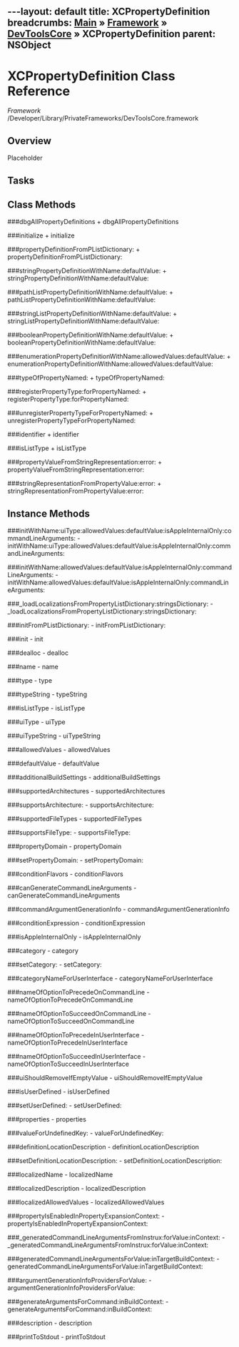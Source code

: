 ---layout: default
title: XCPropertyDefinition
breadcrumbs: <a href="/index.html">Main</a> &raquo; <a href="/Frameworks.html">Framework</a> &raquo; <a href="/Frameworks/DevToolsCore.html">DevToolsCore</a> &raquo; XCPropertyDefinition
parent: NSObject 
---
# XCPropertyDefinition Class Reference

*Framework* /Developer/Library/PrivateFrameworks/DevToolsCore.framework

## Overview

Placeholder

## Tasks

## Class Methods

<a name="+dbgAllPropertyDefinitions"></a>
###dbgAllPropertyDefinitions
    + dbgAllPropertyDefinitions

<a name="+initialize"></a>
###initialize
    + initialize

<a name="+propertyDefinitionFromPListDictionary:"></a>
###propertyDefinitionFromPListDictionary:
    + propertyDefinitionFromPListDictionary:

<a name="+stringPropertyDefinitionWithName:defaultValue:"></a>
###stringPropertyDefinitionWithName:defaultValue:
    + stringPropertyDefinitionWithName:defaultValue:

<a name="+pathListPropertyDefinitionWithName:defaultValue:"></a>
###pathListPropertyDefinitionWithName:defaultValue:
    + pathListPropertyDefinitionWithName:defaultValue:

<a name="+stringListPropertyDefinitionWithName:defaultValue:"></a>
###stringListPropertyDefinitionWithName:defaultValue:
    + stringListPropertyDefinitionWithName:defaultValue:

<a name="+booleanPropertyDefinitionWithName:defaultValue:"></a>
###booleanPropertyDefinitionWithName:defaultValue:
    + booleanPropertyDefinitionWithName:defaultValue:

<a name="+enumerationPropertyDefinitionWithName:allowedValues:defaultValue:"></a>
###enumerationPropertyDefinitionWithName:allowedValues:defaultValue:
    + enumerationPropertyDefinitionWithName:allowedValues:defaultValue:

<a name="+typeOfPropertyNamed:"></a>
###typeOfPropertyNamed:
    + typeOfPropertyNamed:

<a name="+registerPropertyType:forPropertyNamed:"></a>
###registerPropertyType:forPropertyNamed:
    + registerPropertyType:forPropertyNamed:

<a name="+unregisterPropertyTypeForPropertyNamed:"></a>
###unregisterPropertyTypeForPropertyNamed:
    + unregisterPropertyTypeForPropertyNamed:

<a name="+identifier"></a>
###identifier
    + identifier

<a name="+isListType"></a>
###isListType
    + isListType

<a name="+propertyValueFromStringRepresentation:error:"></a>
###propertyValueFromStringRepresentation:error:
    + propertyValueFromStringRepresentation:error:

<a name="+stringRepresentationFromPropertyValue:error:"></a>
###stringRepresentationFromPropertyValue:error:
    + stringRepresentationFromPropertyValue:error:

## Instance Methods

<a name="-initWithName:uiType:allowedValues:defaultValue:isAppleInternalOnly:commandLineArguments:"></a>
###initWithName:uiType:allowedValues:defaultValue:isAppleInternalOnly:commandLineArguments:
    - initWithName:uiType:allowedValues:defaultValue:isAppleInternalOnly:commandLineArguments:

<a name="-initWithName:allowedValues:defaultValue:isAppleInternalOnly:commandLineArguments:"></a>
###initWithName:allowedValues:defaultValue:isAppleInternalOnly:commandLineArguments:
    - initWithName:allowedValues:defaultValue:isAppleInternalOnly:commandLineArguments:

<a name="-_loadLocalizationsFromPropertyListDictionary:stringsDictionary:"></a>
###_loadLocalizationsFromPropertyListDictionary:stringsDictionary:
    - _loadLocalizationsFromPropertyListDictionary:stringsDictionary:

<a name="-initFromPListDictionary:"></a>
###initFromPListDictionary:
    - initFromPListDictionary:

<a name="-init"></a>
###init
    - init

<a name="-dealloc"></a>
###dealloc
    - dealloc

<a name="-name"></a>
###name
    - name

<a name="-type"></a>
###type
    - type

<a name="-typeString"></a>
###typeString
    - typeString

<a name="-isListType"></a>
###isListType
    - isListType

<a name="-uiType"></a>
###uiType
    - uiType

<a name="-uiTypeString"></a>
###uiTypeString
    - uiTypeString

<a name="-allowedValues"></a>
###allowedValues
    - allowedValues

<a name="-defaultValue"></a>
###defaultValue
    - defaultValue

<a name="-additionalBuildSettings"></a>
###additionalBuildSettings
    - additionalBuildSettings

<a name="-supportedArchitectures"></a>
###supportedArchitectures
    - supportedArchitectures

<a name="-supportsArchitecture:"></a>
###supportsArchitecture:
    - supportsArchitecture:

<a name="-supportedFileTypes"></a>
###supportedFileTypes
    - supportedFileTypes

<a name="-supportsFileType:"></a>
###supportsFileType:
    - supportsFileType:

<a name="-propertyDomain"></a>
###propertyDomain
    - propertyDomain

<a name="-setPropertyDomain:"></a>
###setPropertyDomain:
    - setPropertyDomain:

<a name="-conditionFlavors"></a>
###conditionFlavors
    - conditionFlavors

<a name="-canGenerateCommandLineArguments"></a>
###canGenerateCommandLineArguments
    - canGenerateCommandLineArguments

<a name="-commandArgumentGenerationInfo"></a>
###commandArgumentGenerationInfo
    - commandArgumentGenerationInfo

<a name="-conditionExpression"></a>
###conditionExpression
    - conditionExpression

<a name="-isAppleInternalOnly"></a>
###isAppleInternalOnly
    - isAppleInternalOnly

<a name="-category"></a>
###category
    - category

<a name="-setCategory:"></a>
###setCategory:
    - setCategory:

<a name="-categoryNameForUserInterface"></a>
###categoryNameForUserInterface
    - categoryNameForUserInterface

<a name="-nameOfOptionToPrecedeOnCommandLine"></a>
###nameOfOptionToPrecedeOnCommandLine
    - nameOfOptionToPrecedeOnCommandLine

<a name="-nameOfOptionToSucceedOnCommandLine"></a>
###nameOfOptionToSucceedOnCommandLine
    - nameOfOptionToSucceedOnCommandLine

<a name="-nameOfOptionToPrecedeInUserInterface"></a>
###nameOfOptionToPrecedeInUserInterface
    - nameOfOptionToPrecedeInUserInterface

<a name="-nameOfOptionToSucceedInUserInterface"></a>
###nameOfOptionToSucceedInUserInterface
    - nameOfOptionToSucceedInUserInterface

<a name="-uiShouldRemoveIfEmptyValue"></a>
###uiShouldRemoveIfEmptyValue
    - uiShouldRemoveIfEmptyValue

<a name="-isUserDefined"></a>
###isUserDefined
    - isUserDefined

<a name="-setUserDefined:"></a>
###setUserDefined:
    - setUserDefined:

<a name="-properties"></a>
###properties
    - properties

<a name="-valueForUndefinedKey:"></a>
###valueForUndefinedKey:
    - valueForUndefinedKey:

<a name="-definitionLocationDescription"></a>
###definitionLocationDescription
    - definitionLocationDescription

<a name="-setDefinitionLocationDescription:"></a>
###setDefinitionLocationDescription:
    - setDefinitionLocationDescription:

<a name="-localizedName"></a>
###localizedName
    - localizedName

<a name="-localizedDescription"></a>
###localizedDescription
    - localizedDescription

<a name="-localizedAllowedValues"></a>
###localizedAllowedValues
    - localizedAllowedValues

<a name="-propertyIsEnabledInPropertyExpansionContext:"></a>
###propertyIsEnabledInPropertyExpansionContext:
    - propertyIsEnabledInPropertyExpansionContext:

<a name="-_generatedCommandLineArgumentsFromInstrux:forValue:inContext:"></a>
###_generatedCommandLineArgumentsFromInstrux:forValue:inContext:
    - _generatedCommandLineArgumentsFromInstrux:forValue:inContext:

<a name="-generatedCommandLineArgumentsForValue:inTargetBuildContext:"></a>
###generatedCommandLineArgumentsForValue:inTargetBuildContext:
    - generatedCommandLineArgumentsForValue:inTargetBuildContext:

<a name="-argumentGenerationInfoProvidersForValue:"></a>
###argumentGenerationInfoProvidersForValue:
    - argumentGenerationInfoProvidersForValue:

<a name="-generateArgumentsForCommand:inBuildContext:"></a>
###generateArgumentsForCommand:inBuildContext:
    - generateArgumentsForCommand:inBuildContext:

<a name="-description"></a>
###description
    - description

<a name="-printToStdout"></a>
###printToStdout
    - printToStdout

